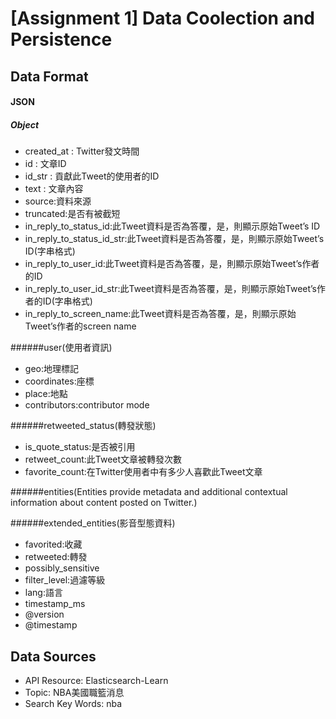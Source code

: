# [Assignment 1] Data Coolection and Persistence

## Data Format

#### JSON

##### Object
+ created_at : Twitter發文時間
+ id         : 文章ID
+ id_str     : 貢獻此Tweet的使用者的ID
+ text       : 文章內容
+ source:資料來源
+ truncated:是否有被截短
+ in_reply_to_status_id:此Tweet資料是否為答覆，是，則顯示原始Tweet’s ID
+ in_reply_to_status_id_str:此Tweet資料是否為答覆，是，則顯示原始Tweet’s ID(字串格式)
+ in_reply_to_user_id:此Tweet資料是否為答覆，是，則顯示原始Tweet’s作者的ID
+ in_reply_to_user_id_str:此Tweet資料是否為答覆，是，則顯示原始Tweet’s作者的ID(字串格式)
+ in_reply_to_screen_name:此Tweet資料是否為答覆，是，則顯示原始Tweet’s作者的screen name

######user(使用者資訊)

+ geo:地理標記
+ coordinates:座標
+ place:地點
+ contributors:contributor mode

######retweeted_status(轉發狀態)

+ is_quote_status:是否被引用
+ retweet_count:此Tweet文章被轉發次數
+ favorite_count:在Twitter使用者中有多少人喜歡此Tweet文章

######entities(Entities provide metadata and additional contextual information about content posted on Twitter.)

######extended_entities(影音型態資料)

+ favorited:收藏
+ retweeted:轉發
+ possibly_sensitive
+ filter_level:過濾等級
+ lang:語言
+ timestamp_ms
+ @version
+ @timestamp




## Data Sources

* API Resource: Elasticsearch-Learn
* Topic: NBA美國職籃消息
* Search Key Words: nba



